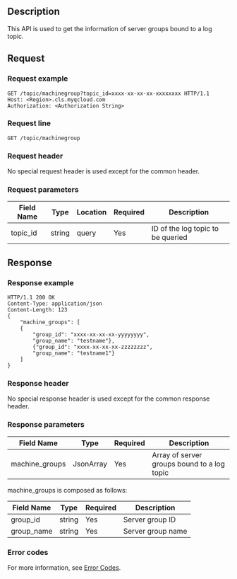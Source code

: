 ## Description

This API is used to get the information of server groups bound to a log topic.

## Request

### Request example

```
GET /topic/machinegroup?topic_id=xxxx-xx-xx-xx-xxxxxxxx HTTP/1.1
Host: <Region>.cls.myqcloud.com
Authorization: <Authorization String>
```

### Request line

```
GET /topic/machinegroup
```

### Request header

No special request header is used except for the common header. 

### Request parameters

| Field Name | Type | Location | Required | Description |
| -------- | ------ | ----- | -------- | ---------------- |
| topic_id | string | query | Yes | ID of the log topic to be queried |

## Response

### Response example

```
HTTP/1.1 200 OK
Content-Type: application/json
Content-Length: 123
{
	"machine_groups": [
	{
		"group_id": "xxxx-xx-xx-xx-yyyyyyyy",
		"group_name": "testname"},    
		{"group_id": "xxxx-xx-xx-xx-zzzzzzzz", 
		"group_name": "testname1"}
	]
}
```

### Response header

No special response header is used except for the common response header. 

### Response parameters

| Field Name | Type | Required | Description |
| -------------- | --------- | -------- | ------------------------ |
| machine_groups | JsonArray | Yes | Array of server groups bound to a log topic |

machine_groups is composed as follows:

| Field Name | Type | Required | Description |
| ---------- | ------ | -------- | ------------ |
| group_id | string | Yes | Server group ID |
| group_name | string | Yes | Server group name |

### Error codes

For more information, see [Error Codes](https://intl.cloud.tencent.com/document/product/614/12402).

